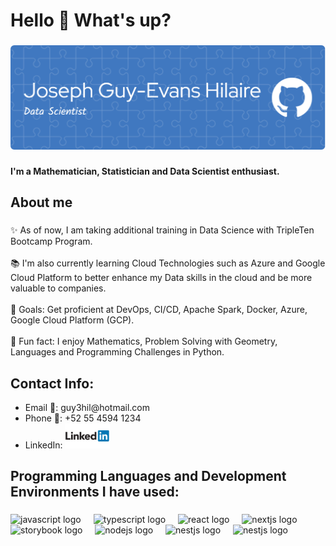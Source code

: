 <h1 align="left">Hello 👋 What's up?</h1>

###

![Design  and Development](https://github.com/Guy-Ayiti/Guy-Ayiti/blob/main/github-banner-image.png)

###

<p align="left"> <b>I'm a Mathematician, Statistician and Data Scientist enthusiast.</b> </p>

###

<h2 align="left">About me</h2>

###

<p align="left">✨ As of now, I am taking additional training in Data Science with TripleTen Bootcamp Program.
  <br>
  <br>📚 I'm also currently learning Cloud Technologies such as Azure and Google Cloud Platform to better enhance my Data skills in the cloud and be more valuable to companies.
  <br>
  <br>🎯 Goals: Get proficient at DevOps, CI/CD, Apache Spark, Docker, Azure, Google Cloud Platform (GCP).
  <br>
  <br>🎲 Fun fact: I enjoy Mathematics, Problem Solving with Geometry, Languages and Programming Challenges in Python.</p>

###
<h2 align="left">Contact Info:</h2>
<p> 
   <ul>
  <li>Email 📧: guy3hil@hotmail.com</li>
  <li>Phone 📱: +52 55 4594 1234</li>
  <li>LinkedIn: <a href="https://www.linkedin.com/in/joseph-guy-evans-jr-hilaire-445a03140/">
                   <img src="https://github.com/Guy-Ayiti/Guy-Ayiti/blob/main/LinkedIn-Logo.jpg" height="40">
                </a> 
  </li>
</ul> 
</p>

###

<h2 align="left">Programming Languages and Development Environments I have used:</h2>

###

<div align="left">
  <img src="https://cdn.jsdelivr.net/gh/devicons/devicon/icons/python/python-original.svg" height="40" alt="javascript logo"  />
  <img width="12" />
  <img src="https://cdn.jsdelivr.net/gh/devicons/devicon/icons/cplusplus/cplusplus-original.svg" height="40" alt="typescript logo"  />
  <img width="12" />
  <img src="https://cdn.jsdelivr.net/gh/devicons/devicon/icons/java/java-original.svg" height="40" alt="react logo"  />
  <img width="12" />
  <img src="https://cdn.jsdelivr.net/gh/devicons/devicon/icons/r/r-original.svg" height="40" alt="nextjs logo"  />
  <img width="12" />
  <img src="https://cdn.jsdelivr.net/gh/devicons/devicon/icons/linux/linux-original.svg" height="40" alt="storybook logo"  />
  <img width="12" />
  <img src="https://cdn.jsdelivr.net/gh/devicons/devicon/icons/postgresql/postgresql-original.svg" height="40" alt="nodejs logo"  />
  <img width="12" />
  <img src="https://cdn.jsdelivr.net/gh/devicons/devicon/icons/azure/azure-original.svg" height="40" alt="nestjs logo"  />
   <img width="12" />
  <img src="https://cdn.jsdelivr.net/gh/devicons/devicon/icons/pycharm/pycharm-original.svg" height="40" alt="nestjs logo"  />
</div>

###

